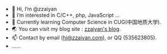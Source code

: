 - 👋 Hi, I’m @zzaiyan
- 👀 I’m interested in C/C++, php, JavaScript ...
- 🌱 Currently learning Computer Science in CUG(中国地质大学).
- 🌏 You can visit my blog site : [zzaiyan's blog](https://www.zzaiyan.com/).
- 📫 Contact by email (hi@zzaiyan.com), or QQ (535623805).
- ......
<!---
zzaiyan/zzaiyan is a ✨ special ✨ repository because its `README.md` (this file) appears on your GitHub profile.
You can click the Preview link to take a look at your changes.
--->

